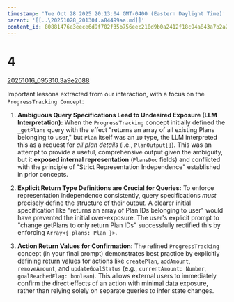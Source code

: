 ```yaml
---
timestamp: 'Tue Oct 28 2025 20:13:04 GMT-0400 (Eastern Daylight Time)'
parent: '[[..\20251028_201304.a84499aa.md]]'
content_id: 80881476e3eece6d9f702f35b756eec210d9b0a2412f18c94a843a7b2a292d61
---
```


# 4

[20251016\_095310.3a9e2088](../context/design/concepts/ProgressTracking/ProgressTrackingSpec.md/20251016_095310.3a9e2088.md)

Important lessons extracted from our interaction, with a focus on the `ProgressTracking Concept`:

1. **Ambiguous Query Specifications Lead to Undesired Exposure (LLM Interpretation):**
   When the `ProgressTracking` concept initially defined the `_getPlans` query with the effect "returns an array of all existing Plans belonging to user," but `Plan` itself was an `ID` type, the LLM interpreted this as a request for *all plan details* (i.e., `PlanOutput[]`). This was an attempt to provide a useful, comprehensive output given the ambiguity, but it **exposed internal representation** (`PlansDoc` fields) and conflicted with the principle of "Strict Representation Independence" established in prior concepts.

2. **Explicit Return Type Definitions are Crucial for Queries:**
   To enforce representation independence consistently, query specifications *must* precisely define the structure of their output. A clearer initial specification like "returns an array of Plan IDs belonging to user" would have prevented the initial over-exposure. The user's explicit prompt to "change getPlans to only return Plan IDs" successfully rectified this by enforcing `Array<{ plans: Plan }>`.

3. **Action Return Values for Confirmation:**
   The refined `ProgressTracking` concept (in your final prompt) demonstrates best practice by explicitly defining return values for actions like `createPlan`, `addAmount`, `removeAmount`, and `updateGoalStatus` (e.g., `currentAmount: Number`, `goalReachedFlag: boolean`). This allows external users to immediately confirm the direct effects of an action with minimal data exposure, rather than relying solely on separate queries to infer state changes.
